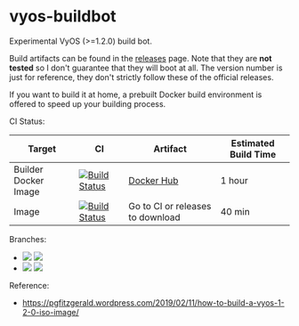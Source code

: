 # vyos-buildbot

Experimental VyOS (>=1.2.0) build bot. 

Build artifacts can be found in the [releases](https://github.com/Jamesits/vyos-buildbot/releases) page. Note that they are **not tested** so I don't guarantee that they will boot at all. The version number is just for reference, they don't strictly follow these of the official releases.

If you want to build it at home, a prebuilt Docker build environment is offered to speed up your building process.

CI Status:

| Target               | CI                                                                                                                                                                                                                               | Artifact                                                                                     | Estimated Build Time | 
|----------------------|----------------------------------------------------------------------------------------------------------------------------------------------------------------------------------------------------------------------------------|----------------------------------------------------------------------------------------------| --- |
| Builder Docker Image | [![Build Status](https://dev.azure.com/nekomimiswitch/General/_apis/build/status/vyos-builder?branchName=master)](https://dev.azure.com/nekomimiswitch/General/_build/latest?definitionId=84&branchName=master) | [Docker Hub](https://hub.docker.com/r/jamesits/vyos-builder) | 1 hour |
| Image                | [![Build Status](https://dev.azure.com/nekomimiswitch/General/_apis/build/status/vyos-release?branchName=master)](https://dev.azure.com/nekomimiswitch/General/_build/latest?definitionId=85&branchName=master) | Go to CI or releases to download | 40 min |

Branches:

* [![](https://images.microbadger.com/badges/version/jamesits/vyos-builder:crux.svg)](https://microbadger.com/images/jamesits/vyos-builder:crux "Get your own version badge on microbadger.com") [![](https://images.microbadger.com/badges/image/jamesits/vyos-builder:crux.svg)](https://microbadger.com/images/jamesits/vyos-builder:crux "Get your own image badge on microbadger.com")
* [![](https://images.microbadger.com/badges/version/jamesits/vyos-builder:current.svg)](https://microbadger.com/images/jamesits/vyos-builder:current "Get your own version badge on microbadger.com") [![](https://images.microbadger.com/badges/image/jamesits/vyos-builder:current.svg)](https://microbadger.com/images/jamesits/vyos-builder:current "Get your own image badge on microbadger.com")

Reference: 
* https://pgfitzgerald.wordpress.com/2019/02/11/how-to-build-a-vyos-1-2-0-iso-image/
